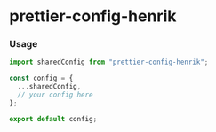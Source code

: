 # prettier-config-henrik

### Usage

```js
import sharedConfig from "prettier-config-henrik";

const config = {
  ...sharedConfig,
  // your config here
};

export default config;
```
